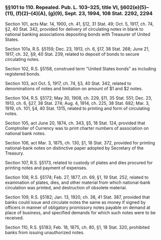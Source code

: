 ### §§101 to 110. Repealed. Pub. L. 103–325, title VI, §602(e)(5)–(11), (f)(2)–(4)(A), (g)(9), Sept. 23, 1994, 108 Stat. 2292, 2294 ###

Section 101, acts Mar. 14, 1900, ch. 41, §12, 31 Stat. 49; Oct. 5, 1917, ch. 74, §2, 40 Stat. 342, provided for delivery of circulating notes in blank to national banking associations depositing bonds with Treasurer of United States.

Section 101a, R.S. §5159; Dec. 23, 1913, ch. 6, §17, 38 Stat. 268; June 21, 1917, ch. 32, §9, 40 Stat. 239, related to deposit of bonds to secure circulating notes.

Section 102, R.S. §5158, construed term "United States bonds" as including registered bonds.

Section 103, act Oct. 5, 1917, ch. 74, §3, 40 Stat. 342, related to denominations of notes and limitation on amount of $1 and $2 notes.

Section 104, R.S. §5172; May 30, 1908, ch. 229, §11, 35 Stat. 551; Dec. 23, 1913, ch. 6, §27, 38 Stat. 274; Aug. 4, 1914, ch. 225, 38 Stat. 682; Mar. 3, 1919, ch. 101, §4, 40 Stat. 1315, related to printing and form of circulating notes.

Section 105, act June 20, 1874, ch. 343, §5, 18 Stat. 124, provided that Comptroller of Currency was to print charter numbers of association on national bank notes.

Section 106, act Mar. 3, 1875, ch. 130, §1, 18 Stat. 372, provided for printing national-bank notes on distinctive paper adopted by Secretary of the Treasury.

Section 107, R.S. §5173, related to custody of plates and dies procured for printing notes and payment of expenses.

Section 108, R.S. §5174; Feb. 27, 1877, ch. 69, §1, 19 Stat. 252, related to examination of plates, dies, and other material from which national-bank circulation was printed, and destruction of obsolete material.

Section 109, R.S. §5182; Jan. 13, 1920, ch. 38, 41 Stat. 387, provided that banks could issue and circulate notes the same as money if signed by officers in manner of obligatory promissory notes payable on demand at place of business, and specified demands for which such notes were to be received.

Section 110, R.S. §5183; Feb. 18, 1875, ch. 80, §1, 18 Stat. 320, prohibited banks from issuing unauthorized notes.